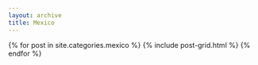 ```yaml
---
layout: archive
title: Mexico
---
```


<div class="tiles">
{% for post in site.categories.mexico %}
	{% include post-grid.html %}
{% endfor %}
</div><!-- /.tiles -->
